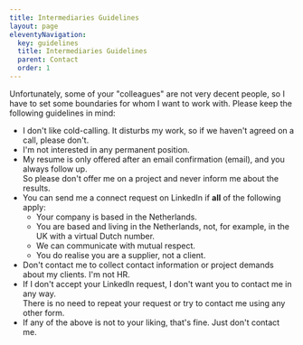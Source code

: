 ```yaml
---
title: Intermediaries Guidelines
layout: page
eleventyNavigation:
  key: guidelines
  title: Intermediaries Guidelines
  parent: Contact
  order: 1
---
```


Unfortunately, some of your "colleagues" are not very decent people, so I have to set some boundaries for whom I want to work with.
Please keep the following guidelines in mind:

- I don't like cold-calling. It disturbs my work, so if we haven't agreed on a call, please don't.
- I'm not interested in any permanent position.
- My resume is only offered after an email confirmation (email), and you always follow up.  
  So please don't offer me on a project and never inform me about the results.
- You can send me a connect request on LinkedIn if **all** of the following apply:
  - Your company is based in the Netherlands.
  - You are based and living in the Netherlands, not, for example, in the UK with a virtual Dutch number.
  - We can communicate with mutual respect.
  - You do realise you are a supplier, not a client.
- Don't contact me to collect contact information or project demands about my clients. I'm not HR.
- If I don't accept your LinkedIn request, I don't want you to contact me in any way.  
  There is no need to repeat your request or try to contact me using any other form.
- If any of the above is not to your liking, that's fine. Just don't contact me.
